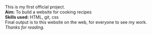 This is my first official project.  
**Aim:** To build a website for cooking recipes  
**Skills used:** HTML, git, css   
Final output is to this website on the web, for everyone to see my work.   
*Thanks for reading.*